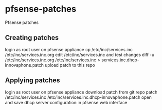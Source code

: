 # pfsense-patches
Pfsense patches
## Creating patches
login as root user on pfsense appliance
cp /etc/inc/services.inc /etc/inc/services.inc.org
edit /etc/inc/services.inc and test changes
diff -u /etc/inc/services.inc.org /etc/inc/services.inc > services.inc.dhcp-innovaphone.patch
upload patch to this repo
## Applying patches
login as root user on pfsense appliance
download patch from git repo
patch /etc/inc/services.inc /etc/inc/services.inc.dhcp-innovaphone.patch
open and save dhcp server configuration in pfsense web interface
